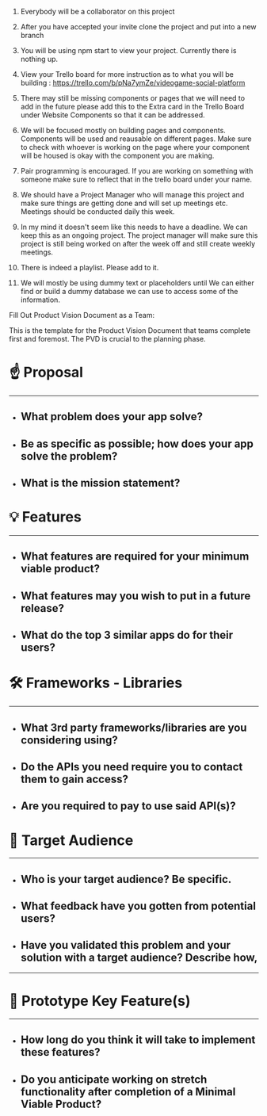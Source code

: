 
1. Everybody will be a collaborator on this project

2. After you have accepted your invite clone the project and put into a new branch

3. You will be using npm start to view your project. Currently there is nothing up. 

4. View your Trello board for more instruction as to what you will be building : https://trello.com/b/pNa7ymZe/videogame-social-platform

5. There may still be missing components or pages that we will need to add in the future please add this to the Extra card in the Trello Board under Website Components so that it can be addressed.

6. We will be focused mostly on building pages and components. Components will be used and reausable on different pages. Make sure to check with whoever is working on the page where your component will be housed is okay with the component you are making. 

7. Pair programming is encouraged. If you are working on something with someone make sure to reflect that in the trello board under your name.

8. We should have a Project Manager who will manage this project and make sure things are getting done and will set up meetings etc. Meetings should be conducted daily this week.

9. In my mind it doesn't seem like this needs to have a deadline. We can keep this as an ongoing project. The project manager will make sure this project is still being worked on after the week off and still create weekly meetings.

10. There is indeed a playlist. Please add to it. 

11. We will mostly be using dummy text or placeholders until We can either find or build a dummy database we can use to access some of the information.

Fill Out Product Vision Document as a Team:

This is the template for the Product Vision Document that teams complete first and foremost. The PVD is crucial to the planning phase.

# ☝️ Proposal

---

- What problem does your app solve?
    - 
- Be as specific as possible; how does your app solve the problem?
    - 
- What is the mission statement?
    - 

# 💡 Features

---

- What features are required for your minimum viable product?
    - 
- What features may you wish to put in a future release?
    - 
- What do the top 3 similar apps do for their users?
    - 

# 🛠 Frameworks - Libraries

---

- What 3rd party frameworks/libraries are you considering using?
    - 
- Do the APIs you need require you to contact them to gain access?
    - 
- Are you required to pay to use said API(s)?
    - 


# 🎯 Target Audience

---

- Who is your target audience? Be specific.
    - 
- What feedback have you gotten from potential users?
    - 
- Have you validated this problem and your solution with a target audience? Describe how,
    - 

---

# 🔑 Prototype Key Feature(s)

---

- How long do you think it will take to implement these features?
    - 
- Do you anticipate working on stretch functionality after completion of a Minimal Viable Product?
    -